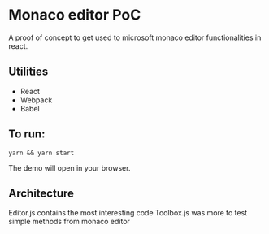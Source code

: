 # Monaco editor PoC
A proof of concept to get used to microsoft monaco editor functionalities in react.

## Utilities
-	React
-	Webpack
-	Babel

## To run:
```
yarn && yarn start
```

The demo will open in your browser. 

## Architecture
Editor.js contains the most interesting code
Toolbox.js was more to test simple methods from monaco editor


